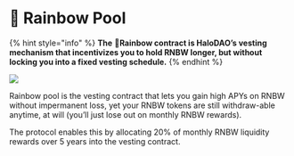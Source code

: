 # 🌈 Rainbow Pool

{% hint style="info" %}
**The** :rainbow:**Rainbow contract is HaloDAO’s vesting mechanism that incentivizes you to hold RNBW longer, but without locking you into a fixed vesting schedule.**
{% endhint %}

![](<../../.gitbook/assets/HaloDAO\_RainbowPool (1).png>)

Rainbow pool is the vesting contract that lets you gain high APYs on RNBW without impermanent loss, yet your RNBW tokens are still withdraw-able anytime, at will (you’ll just lose out on monthly RNBW rewards).&#x20;

The protocol enables this by allocating 20% of monthly RNBW liquidity rewards over 5 years into the vesting contract. &#x20;

